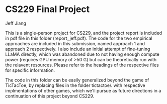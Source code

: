 # CS229 Final Project
Jeff Jiang

This is a single-person project for CS229, and the project report is included in pdf file in this folder (report_jeff.pdf). The code for the two empirical approaches are included in this submission, named approach 1 and approach 2 respectively. I also include an initial attempt of fine-tuning LLaMA directly, which was abandoned due to not having enough compute power (requires GPU memory of >50 G) but can be theoretically run with the relavent resources. Please refer to the headings of the respective files for specific information.

The code in this folder can be easily generalized beyond the game of TicTacToe, by replacing files in the folder tictactoe/. with respective implmentations of other games, which we'll pursue as future directions in a continuation of this project beyond CS229.
